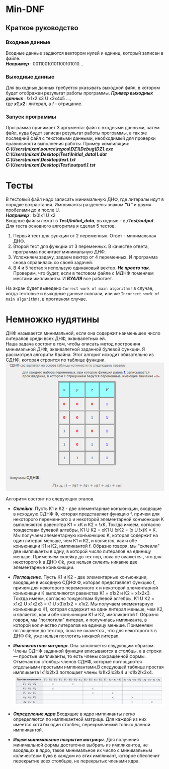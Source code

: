 # Min-DNF  
## Краткое руководство  
### Входные данные  
Входные данные задаются вектором нулей и единиц, который записан в файле.  
___Например___ : 00110010101100101010...
### Выходные данные  
Для выходных данных требуется указывать выходной файл, в котором будет отображен результат работы программы. 
___Пример выходных данных___ : !x1x2!x3 U x3x4x5 ...,   
где ___x1,x2___- литерал, а ___!___ - отрицание.
### Запуск программы  
Программа принимает 3 аргумента: файл с входными данными, затем файл, куда будет записан результат работы программы, а так же последний файл с текстовыми данными, необходимый для проверки правильности выполнения работы.
Пример компиляции: ___C:\Users\mixan\source\repos\DZ1\Debug\DZ1.exe C:\Users\mixan\Desktop\Test\Initial_data\1.dat C:\Users\mixan\Desktop\text.txt C:\Users\mixan\Desktop\Test\output\1.tst___  
# Тесты  
В тестовый файл надо записать минимальную ДНФ, где литералы идут в порядке возрастания. Импликанты разделены знаком ___"U"___ и двумя пробелами до и после U.  
___Например___ : !x0!x1 U x2  
Входные файлы лежат в ___Test/Initial_data___, выходные - в ___/Test/output___  
Для теста основного алгоритма я сделал 5 тестов.  
  
  1) Первый тест для функции от 2 переменных. Ответ - минимальная ДНФ.  
  2) Второй тест для функции от 3 переменных. В качестве ответа, программа посчитает минимальную ДНФ.
  3) Усложняем задачу, задаем вектор от 4 переменных. И программа снова справилась со своей задачей.
  4) В 4 и 5 тестах я использую одинаковый вектор. ___Не просто так___. Проверим, что будет, если в тестовом файле с МДНФ поменяем местами импликанты. И ___ВУАЛЯ___ все работает.   
  
На экран будет выведено `Correct work of main algorithm!` в случае, когда тестовые и выходные данные совпали, или же `Incorrect work of main algorithm!`, в противном случае.

# Немножко нудятины  
ДНФ называется минимальной, если она содержит наименьшее число литералов среди всех ДНФ, эквивалетных ей.  
Наша задача состоит в том, чтобы описать метод построения минимальной ДНФ, эквивалетной заданной булевой функции. Я рассмотрел алгоритм Квайна. Этот алгорит исходит обязательно из СДНФ, которая строится по таблице функции.  
![](/img/СДНФ.png)  

Алгоритм состоит из следующих этапов.  
* ___Склейка___. Пусть K1 и K2 - две элементарные конъюнкции, входящие в исходную СДНФ Ф, которая представляет функцию f, причем для некоторого переменного x и некоторой элементарной конъюнкции K выполняются равенства K1 = xK и K2 = !xK.  Токгда имеем, согласно тождествам булевой алгебры, K1 U K2 = xK1 U !xK2 = (x U !x)K = K. Мы получаем элементарную конъюнкцию K, которая содержит на один литерал меньше, чем К1 и К2, и является, как и обе конъюнкции К1 и К2, импликантой f. Образно говоря, мы "склеили" две импликанты в одну, в которой число литералов на единицу меньше. Применяем склейку до тех пор, пока не окажется , что для некоторого k в  ДНФ Фk, уже нельзя склеить никакие две элементарные конъюнкции.  
* ___Поглощение___. Пусть K1 и K2 - две элементарные конъюнкции, входящие в исходную СДНФ Ф, которая представляет функцию f, причем для некоторого переменного x и некоторой элементарной конъюнкции K выполняются равенства K1 = x1x2 и K2 = x1x2x3.  Токгда имеем, согласно тождествам булевой алгебры, K1 U K2 = x1x2 U x1x2x3 = (1 U x3)x1x2 = x1x2. Мы получаем элементарную конъюнкцию K1, которая содержит на один литерал меньше, чем К2, и является, как и обе конъюнкции К1 и К2, импликантой f. Образно говоря, мы "поглотили" литерал, и получилась импликанта, в которой количество литералов на единицу меньше. Применяем плглощение до тех пор, пока не окажется , что для некоторого k в  ДНФ Фk, уже нельзя поглотить никакой литерал.   
* ___Импликантная матрица___. Она заполняется слудующим образом. Члены СДНФ заданной функции вписываются в столбцы, а в строки — простые импликанты, то есть члены сокращённой формы. Отмечаются столбцы членов СДНФ, которые поглощаются отдельными простыми импликантами.В следующей таблице простая импликанта !x1!x2!x3 поглощает члены !x1!x2!x3!x4 и !x1!x2!x3x4.  
![](/img/2.png)  

* ___Определение ядра___.Входящие в ядро импликанты легко определяются по импликантной матрице. Для каждой из них имеется хотя бы один столбец, перекрываемый только данной импликантой.

* ___Ищем минимальное покрытие матрицы___. Для получения минимальной формы достаточно выбрать из импликантов, не входящих в ядро, такое минимальное их число с минимальным количеством букв в каждом из этих импликант, которое обеспечит перекрытие всех столбцов, не перекрытых членами ядра.
